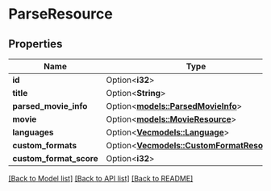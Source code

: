 # ParseResource

## Properties

Name | Type | Description | Notes
------------ | ------------- | ------------- | -------------
**id** | Option<**i32**> |  | [optional]
**title** | Option<**String**> |  | [optional]
**parsed_movie_info** | Option<[**models::ParsedMovieInfo**](ParsedMovieInfo.md)> |  | [optional]
**movie** | Option<[**models::MovieResource**](MovieResource.md)> |  | [optional]
**languages** | Option<[**Vec<models::Language>**](Language.md)> |  | [optional]
**custom_formats** | Option<[**Vec<models::CustomFormatResource>**](CustomFormatResource.md)> |  | [optional]
**custom_format_score** | Option<**i32**> |  | [optional]

[[Back to Model list]](../README.md#documentation-for-models) [[Back to API list]](../README.md#documentation-for-api-endpoints) [[Back to README]](../README.md)


